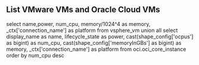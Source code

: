 

## List VMware VMs and Oracle Cloud VMs
select name,power, num_cpu, memory/1024^4 as memory, _ctx['connection_name'] as platform  from vsphere_vm
union all
select display_name as name, lifecycle_state as power, cast(shape_config['ocpus'] as bigint) as num_cpu, cast(shape_config['memoryInGBs'] as bigint) as memory, _ctx['connection_name'] as platform from oci.oci_core_instance
order by num_cpu desc




